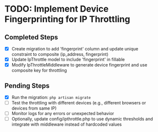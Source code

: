 # TODO: Implement Device Fingerprinting for IP Throttling

## Completed Steps
- [x] Create migration to add 'fingerprint' column and update unique constraint to composite (ip_address, fingerprint)
- [x] Update IpThrottle model to include 'fingerprint' in fillable
- [x] Modify IpThrottleMiddleware to generate device fingerprint and use composite key for throttling

## Pending Steps
- [x] Run the migration: `php artisan migrate`
- [ ] Test the throttling with different devices (e.g., different browsers or devices from same IP)
- [ ] Monitor logs for any errors or unexpected behavior
- [ ] Optionally, update config/ipthrottle.php to use dynamic thresholds and integrate with middleware instead of hardcoded values
